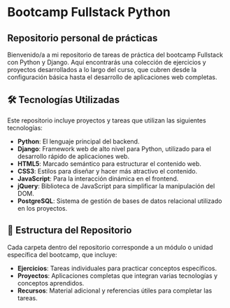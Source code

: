 # Bootcamp Fullstack Python
## Repositorio personal de prácticas

Bienvenido/a a mi repositorio de tareas de práctica del bootcamp Fullstack con Python y Django. Aquí encontrarás una colección de ejercicios y proyectos desarrollados a lo largo del curso, que cubren desde la configuración básica hasta el desarrollo de aplicaciones web completas.

## 🛠 Tecnologías Utilizadas

Este repositorio incluye proyectos y tareas que utilizan las siguientes tecnologías:

- **Python**: El lenguaje principal del backend.
- **Django**: Framework web de alto nivel para Python, utilizado para el desarrollo rápido de aplicaciones web.
- **HTML5**: Marcado semántico para estructurar el contenido web.
- **CSS3**: Estilos para diseñar y hacer más atractivo el contenido.
- **JavaScript**: Para la interacción dinámica en el frontend.
- **jQuery**: Biblioteca de JavaScript para simplificar la manipulación del DOM.
- **PostgreSQL**: Sistema de gestión de bases de datos relacional utilizado en los proyectos.

## 📁 Estructura del Repositorio

Cada carpeta dentro del repositorio corresponde a un módulo o unidad específica del bootcamp, que incluye:

- **Ejercicios**: Tareas individuales para practicar conceptos específicos.
- **Proyectos**: Aplicaciones completas que integran varias tecnologías y conceptos aprendidos.
- **Recursos**: Material adicional y referencias útiles para completar las tareas.
